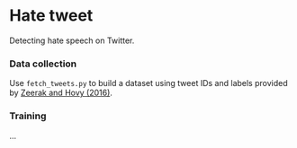 # Hate tweet
Detecting hate speech on Twitter.

### Data collection

Use `fetch_tweets.py` to build a dataset using tweet IDs and labels provided by [Zeerak and Hovy (2016)](https://github.com/ZeerakW/hatespeech).

### Training
...
